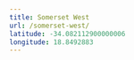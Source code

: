 ```yaml
---
title: Somerset West
url: /somerset-west/
latitude: -34.082112900000006
longitude: 18.8492883
---
```

